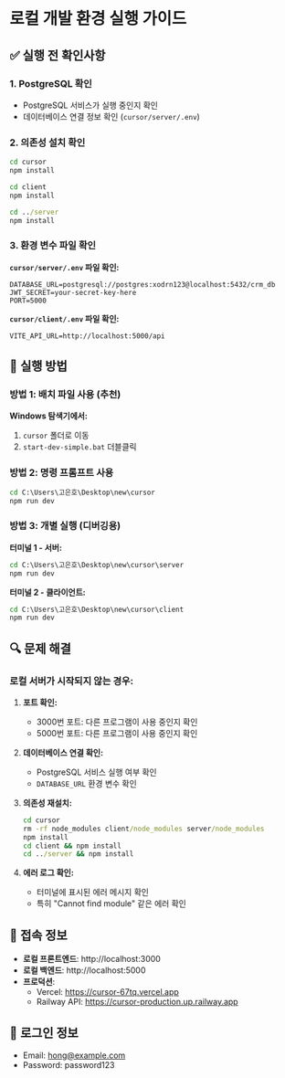 # 로컬 개발 환경 실행 가이드

## ✅ 실행 전 확인사항

### 1. PostgreSQL 확인
- PostgreSQL 서비스가 실행 중인지 확인
- 데이터베이스 연결 정보 확인 (`cursor/server/.env`)

### 2. 의존성 설치 확인
```cmd
cd cursor
npm install

cd client
npm install

cd ../server
npm install
```

### 3. 환경 변수 파일 확인

**`cursor/server/.env` 파일 확인:**
```
DATABASE_URL=postgresql://postgres:xodrn123@localhost:5432/crm_db
JWT_SECRET=your-secret-key-here
PORT=5000
```

**`cursor/client/.env` 파일 확인:**
```
VITE_API_URL=http://localhost:5000/api
```

## 🚀 실행 방법

### 방법 1: 배치 파일 사용 (추천)

**Windows 탐색기에서:**
1. `cursor` 폴더로 이동
2. `start-dev-simple.bat` 더블클릭

### 방법 2: 명령 프롬프트 사용

```cmd
cd C:\Users\고은호\Desktop\new\cursor
npm run dev
```

### 방법 3: 개별 실행 (디버깅용)

**터미널 1 - 서버:**
```cmd
cd C:\Users\고은호\Desktop\new\cursor\server
npm run dev
```

**터미널 2 - 클라이언트:**
```cmd
cd C:\Users\고은호\Desktop\new\cursor\client
npm run dev
```

## 🔍 문제 해결

### 로컬 서버가 시작되지 않는 경우:

1. **포트 확인:**
   - 3000번 포트: 다른 프로그램이 사용 중인지 확인
   - 5000번 포트: 다른 프로그램이 사용 중인지 확인

2. **데이터베이스 연결 확인:**
   - PostgreSQL 서비스 실행 여부 확인
   - `DATABASE_URL` 환경 변수 확인

3. **의존성 재설치:**
   ```cmd
   cd cursor
   rm -rf node_modules client/node_modules server/node_modules
   npm install
   cd client && npm install
   cd ../server && npm install
   ```

4. **에러 로그 확인:**
   - 터미널에 표시된 에러 메시지 확인
   - 특히 "Cannot find module" 같은 에러 확인

## 📝 접속 정보

- **로컬 프론트엔드**: http://localhost:3000
- **로컬 백엔드**: http://localhost:5000
- **프로덕션**: 
  - Vercel: https://cursor-67tq.vercel.app
  - Railway API: https://cursor-production.up.railway.app

## 🔑 로그인 정보

- Email: hong@example.com
- Password: password123


